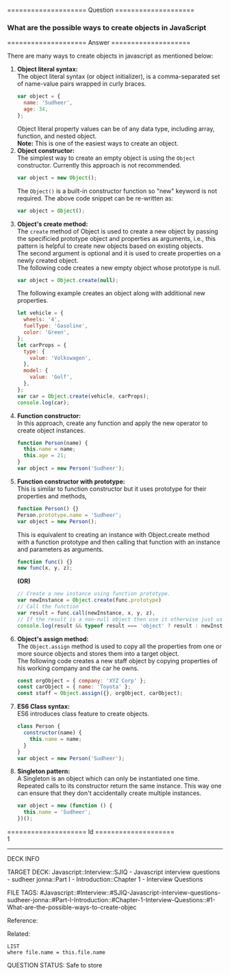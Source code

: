 ==================== Question ====================  

### What are the possible ways to create objects in JavaScript  

==================== Answer ====================  

There are many ways to create objects in javascript as mentioned below:

1. **Object literal syntax:**  
   The object literal syntax (or object initializer), is a comma-separated set
   of name-value pairs wrapped in curly braces.
   ```javascript
   var object = {
     name: 'Sudheer',
     age: 34,
   };
   ```
   Object literal property values can be of any data type, including array,
   function, and nested object.  
   **Note:** This is one of the easiest ways to create an object.
2. **Object constructor:**  
   The simplest way to create an empty object is using the `Object` constructor.
   Currently this approach is not recommended.
   ```javascript
   var object = new Object();
   ```
   The `Object()` is a built-in constructor function so "new" keyword is not
   required. The above code snippet can be re-written as:
   ```javascript
   var object = Object();
   ```
3. **Object's create method:**  
   The `create` method of Object is used to create a new object by passing the
   specificied prototype object and properties as arguments, i.e., this pattern
   is helpful to create new objects based on existing objects.  
   The second argument is optional and it is used to create properties on a
   newly created object.  
   The following code creates a new empty object whose prototype is null.
   ```javascript
   var object = Object.create(null);
   ```
   The following example creates an object along with additional new properties.
   ```javascript
   let vehicle = {
     wheels: '4',
     fuelType: 'Gasoline',
     color: 'Green',
   };
   let carProps = {
     type: {
       value: 'Volkswagen',
     },
     model: {
       value: 'Golf',
     },
   };
   var car = Object.create(vehicle, carProps);
   console.log(car);
   ```
4. **Function constructor:**  
   In this approach, create any function and apply the new operator to create
   object instances.
   ```javascript
   function Person(name) {
     this.name = name;
     this.age = 21;
   }
   var object = new Person('Sudheer');
   ```
5. **Function constructor with prototype:**  
   This is similar to function constructor but it uses prototype for their
   properties and methods,
   ```javascript
   function Person() {}
   Person.prototype.name = 'Sudheer';
   var object = new Person();
   ```
   This is equivalent to creating an instance with Object.create method with a
   function prototype and then calling that function with an instance and
   parameters as arguments.
   ```javascript
   function func() {}
   new func(x, y, z);
   ```
   **(OR)**
   ```javascript
   // Create a new instance using function prototype.
   var newInstance = Object.create(func.prototype)
   // Call the function
   var result = func.call(newInstance, x, y, z),
   // If the result is a non-null object then use it otherwise just use the new instance.
   console.log(result && typeof result === 'object' ? result : newInstance);
   ```
6. **Object's assign method:**  
   The `Object.assign` method is used to copy all the properties from one or
   more source objects and stores them into a target object.  
   The following code creates a new staff object by copying properties of his
   working company and the car he owns.
   ```javascript
   const orgObject = { company: 'XYZ Corp' };
   const carObject = { name: 'Toyota' };
   const staff = Object.assign({}, orgObject, carObject);
   ```
7. **ES6 Class syntax:**  
   ES6 introduces class feature to create objects.
   ```javascript
   class Person {
     constructor(name) {
       this.name = name;
     }
   }
   var object = new Person('Sudheer');
   ```
8. **Singleton pattern:**  
   A Singleton is an object which can only be instantiated one time. Repeated
   calls to its constructor return the same instance. This way one can ensure
   that they don't accidentally create multiple instances.
   ```javascript
   var object = new (function () {
     this.name = 'Sudheer';
   })();
   ```

==================== Id ====================  
1

---

DECK INFO

TARGET DECK: Javascript::Interview::SJIQ - Javascript interview questions - sudheer jonna::Part I - Introduction::Chapter 1 - Interview Questions

FILE TAGS: #Javascript::#Interview::#SJIQ-Javascript-interview-questions-sudheer-jonna::#Part-I-Introduction::#Chapter-1-Interview-Questions::#1-What-are-the-possible-ways-to-create-objec

Reference:

Related:

```dataview
LIST
where file.name = this.file.name
```

QUESTION STATUS: Safe to store
